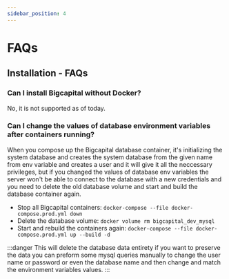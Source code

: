 ```yaml
---
sidebar_position: 4
---
```


# FAQs

## Installation - FAQs

### Can I install Bigcapital without Docker?

No, it is not supported as of today.

### Can I change the values of database environment variables after containers running?

When you compose up the Bigcapital database container, it's initializing the system database and creates the system database from the given name from env variable and creates a user and it will give it all the neccessary privileges, but if you changed the values of database env variables the server won't be able to connect to the database with a new credentials and you need to delete the old database volume and start and build the database container again.

- Stop all Bigcapital containers: `docker-compose --file docker-compose.prod.yml down`
- Delete the database volume: `docker volume rm bigcapital_dev_mysql`
- Start and rebuild the containers again: `docker-compose --file docker-compose.prod.yml up --build -d`

:::danger
This will delete the database data entirety if you want to preserve the data you can preform some mysql queries manually to change the user name or password or even the database name and then change and match the environment variables values.
:::